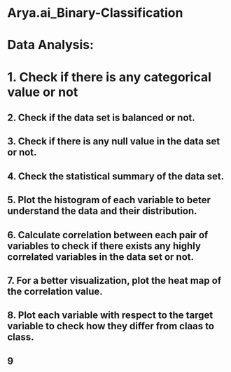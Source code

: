# Arya.ai_Binary-Classification 
# Data Analysis:
# 1. Check if there is any categorical value or not
## 2. Check if the data set is balanced or not.
## 3. Check if there is any null value in the data set or not.
## 4. Check the statistical summary of the data set.
## 5. Plot the histogram of each variable to beter understand the data and their distribution.
## 6. Calculate correlation between each pair of variables to check if there exists any highly correlated variables in the data set or not.
## 7. For a better visualization, plot the heat map of the correlation value.
## 8. Plot each variable with respect to the target variable to check how they differ from claas to class.
## 9
